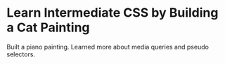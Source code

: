 
# Learn Intermediate CSS by Building a Cat Painting

Built a piano painting. Learned more about media queries and pseudo selectors.
